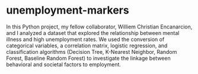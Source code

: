 # unemployment-markers
In this Python project, my fellow collaborator, Williem Christian Encanarcion, and I analyzed a dataset that explored the relationship between mental illness and high unemployment rates. We used the conversion of categorical variables, a correlation matrix, logistic regression, and classification algorithms (Decision Tree, K-Nearest Neighbor, Random Forest, Baseline Random Forest) to investigate the linkage between behavioral and societal factors to employment.
